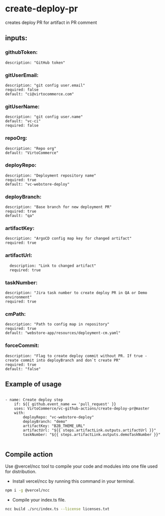 # create-deploy-pr

 creates deploy PR for artifact in PR comment

## inputs:

### githubToken:

    description: "GitHub token"

### gitUserEmail:

    description: "git config user.email"
    required: false
    default: "ci@virtocommerce.com"

### gitUserName:

    description: "git config user.name"
    default: "vc-ci"
    required: false

### repoOrg:

    description: "Repo org"
    default: "VirtoCommerce"

### deployRepo:

    description: "Deployment repository name"
    required: true
    default: "vc-webstore-deploy"

### deployBranch:

    description: "Base branch for new deployment PR"
    required: true
    default: "qa"

### artifactKey:

    description: "ArgoCD config map key for changed artifact"
    required: true

### artifactUrl:

      description: "Link to changed artifact"
      required: true

### taskNumber:

    description: "Jira task number to create deploy PR in QA or Demo environment"
    required: true

### cmPath:

    description: "Path to config map in repository"
    required: true
    default: "webstore-app/resources/deployment-cm.yaml"

### forceCommit:

    description: "Flag to create deploy commit without PR. If true - create commit into deployBranch and don`t create PR"
    required: true
    default: "false"

## Example of usage

```

- name: Create deploy step
    if: ${{ github.event_name == 'pull_request' }}
    uses: VirtoCommerce/vc-github-actions/create-deploy-pr@master
    with:
        deployRepo: "vc-webstore-deploy"
        deployBranch: "demo"
        artifactKey: "B2B_THEME_URL"
        artifactUrl: "${{ steps.artifactLink.outputs.artifactUrl }}"
        taskNumber: "${{ steps.artifactLink.outputs.demoTaskNumber }}"
    
```

## Compile action

Use @vercel/ncc tool to compile your code and modules into one file used for distribution.

- Install vercel/ncc by running this command in your terminal.

```bash
npm i -g @vercel/ncc
```

- Compile your index.ts file.

```bash
ncc build ./src/index.ts --license licenses.txt
```
